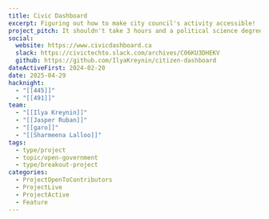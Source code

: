 ```yaml
---
title: Civic Dashboard
excerpt: Figuring out how to make city council's activity accessible!
project_pitch: It shouldn't take 3 hours and a political science degree to understand City Council and how to meaningfully engage with it. We make it take a few minutes.
social:
  website: https://www.civicdashboard.ca
  slack: https://civictechto.slack.com/archives/C06KU3DHEKV
  github: https://github.com/IlyaKreynin/citizen-dashboard
dateActiveFirst: 2024-02-20
date: 2025-04-29
hacknight:
  - "[[445]]"
  - "[[491]]"
team:
  - "[[Ilya Kreynin]]"
  - "[[Jasper Ruban]]"
  - "[[garo]]"
  - "[[Sharmeena Lalloo]]"
tags:
  - type/project
  - topic/open-government
  - type/breakout-project
categories:
  - ProjectOpenToContributors
  - ProjectLive
  - ProjectActive
  - Feature
---
```

